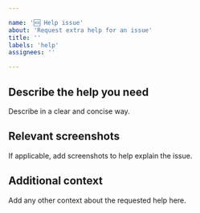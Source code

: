 ```yaml
---

name: '🆘 Help issue'
about: 'Request extra help for an issue'
title: ''
labels: 'help'
assignees: ''

---
```


## Describe the help you need
Describe in a clear and concise way.

## Relevant screenshots
If applicable, add screenshots to help explain the issue.

## Additional context
Add any other context about the requested help here.

#
